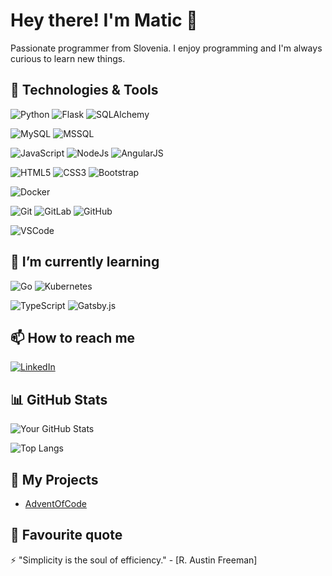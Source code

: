 # Hey there! I'm Matic 👋

Passionate programmer from Slovenia. I enjoy programming and I'm always curious to learn new things.

## 🔧 Technologies & Tools

![Python](https://img.shields.io/badge/-Python-3776AB?style=flat-square&logo=Python&logoColor=white)
![Flask](https://img.shields.io/badge/-Flask-black?style=flat-square&logo=Flask&logoColor=white)
![SQLAlchemy](https://img.shields.io/badge/SQLAlchemy-olive?style=flat-square&logo=sqlalchemy)

![MySQL](https://img.shields.io/badge/-MySQL-4479A1?style=flat-square&logo=MySQL&logoColor=white)
![MSSQL](https://img.shields.io/badge/Microsoft_SQL_Server-darkred?style=flat-square&logo=microsoftsqlserver)

![JavaScript](https://img.shields.io/badge/-JavaScript-black?style=flat-square&logo=javascript)
![NodeJs](https://img.shields.io/badge/-Nodejs-339933?style=flat-square&logo=Node.js&logoColor=white)
![AngularJS](https://img.shields.io/badge/AngularJS-white?style=flat-square&logo=ANGULAR&logoColor=red)



![HTML5](https://img.shields.io/badge/-HTML5-E34F26?style=flat-square&logo=html5&logoColor=white)
![CSS3](https://img.shields.io/badge/-CSS3-1572B6?style=flat-square&logo=css3)
![Bootstrap](https://img.shields.io/badge/-Bootstrap-563D7C?style=flat-square&logo=bootstrap)



![Docker](https://img.shields.io/badge/-Docker-2496ED?style=flat-square&logo=Docker&logoColor=white)

![Git](https://img.shields.io/badge/-Git-F05032?style=flat-square&logo=git&logoColor=white)
![GitLab](https://img.shields.io/badge/-GitLab-FCA121?style=flat-square&logo=gitlab)
![GitHub](https://img.shields.io/badge/-GitHub-181717?style=flat-square&logo=github)

![VSCode](https://img.shields.io/badge/-VSCode-007ACC?style=flat-square&logo=visual-studio-code&logoColor=white)

## 🌱 I’m currently learning

![Go](https://img.shields.io/badge/Go-blue?style=flat-square&logo=go&logoColor=white)
![Kubernetes](https://img.shields.io/badge/Kubernetes-white?style=flat-square&logo=kubernetes&logoColor=blue)

![TypeScript](https://img.shields.io/badge/-TypeScript-007ACC?style=flat-square&logo=typescript&logoColor=white)
![Gatsby.js](https://img.shields.io/badge/Gatsby.js-hotpink?style=flat-square&logo=gatsby&logoColor=purple)

## 📫 How to reach me

[![LinkedIn](https://img.shields.io/badge/-LinkedIn-0077B5?style=flat&logo=linkedin&logoColor=white)](https://www.linkedin.com/in/msusteric/)

## 📊 GitHub Stats

![Your GitHub Stats](https://github-readme-stats.vercel.app/api?username=maticsusteric&show_icons=true&count_private=true)

![Top Langs](https://github-readme-stats.vercel.app/api/top-langs/?username=maticsusteric&layout=compact)

## 💼 My Projects

- [AdventOfCode](https://github.com/maticsusteric/AdventOfCode)

## 💬 Favourite quote
⚡️ "Simplicity is the soul of efficiency." - [R. Austin Freeman]
